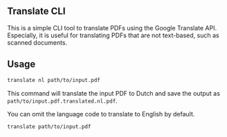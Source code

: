 ## Translate CLI

This is a simple CLI tool to translate PDFs using the Google Translate API.
Especially, it is useful for translating PDFs that are not text-based, such as scanned documents.

## Usage

```bash
translate nl path/to/input.pdf
```

This command will translate the input PDF to Dutch and save the output as `path/to/input.pdf.translated.nl.pdf`.

You can omit the language code to translate to English by default.

```bash
translate path/to/input.pdf
```
